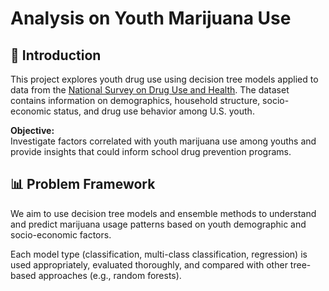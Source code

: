 # Analysis on Youth Marijuana Use

## 📌 Introduction

This project explores youth drug use using decision tree models applied to data from the [National Survey on Drug Use and Health](https://www.datafiles.samhsa.gov/dataset/national-survey-drug-use-and-health-2020-nsduh-2020-ds0001). The dataset contains information on demographics, household structure, socio-economic status, and drug use behavior among U.S. youth.

**Objective:**  
Investigate factors correlated with youth marijuana use among youths and provide insights that could inform school drug prevention programs.

## 📊 Problem Framework

We aim to use decision tree models and ensemble methods to understand and predict marijuana usage patterns based on youth demographic and socio-economic factors.

Each model type (classification, multi-class classification, regression) is used appropriately, evaluated thoroughly, and compared with other tree-based approaches (e.g., random forests).
